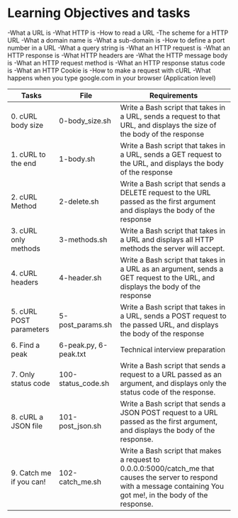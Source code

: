 # Learning Objectives and tasks
-What a URL is
-What HTTP is
-How to read a URL
-The scheme for a HTTP URL
-What a domain name is
-What a sub-domain is
-How to define a port number in a URL
-What a query string is
-What an HTTP request is
-What an HTTP response is
-What HTTP headers are
-What the HTTP message body is
-What an HTTP request method is
-What an HTTP response status code is
-What an HTTP Cookie is
-How to make a request with cURL
-What happens when you type google.com in your browser (Application level)

| Tasks                   | File                   | Requirements                                                                                                                                                           |
|-------------------------|------------------------|------------------------------------------------------------------------------------------------------------------------------------------------------------------------|
| 0. cURL body size       | 0-body_size.sh         | Write a Bash script that takes in a URL, sends a request to that URL, and displays the size of the body of the response                                                |
| 1. cURL to the end      | 1-body.sh              | Write a Bash script that takes in a URL, sends a GET request to the URL, and displays the body of the response                                                         |
| 2. cURL Method          | 2-delete.sh            | Write a Bash script that sends a DELETE request to the URL passed as the first argument and displays the body of the response                                          |
| 3. cURL only methods    | 3-methods.sh           | Write a Bash script that takes in a URL and displays all HTTP methods the server will accept.                                                                          |
| 4. cURL headers         | 4-header.sh            | Write a Bash script that takes in a URL as an argument, sends a GET request to the URL, and displays the body of the response                                          |
| 5. cURL POST parameters | 5-post_params.sh       | Write a Bash script that takes in a URL, sends a POST request to the passed URL, and displays the body of the response                                                 |
| 6. Find a peak          | 6-peak.py, 6-peak.txt  | Technical interview preparation                                                                                                                                        |
| 7. Only status code     | 100-status_code.sh     | Write a Bash script that sends a request to a URL passed as an argument, and displays only the status code of the response.                                            |
| 8. cURL a JSON file     | 101-post_json.sh       | Write a Bash script that sends a JSON POST request to a URL passed as the first argument, and displays the body of the response.                                       |
| 9. Catch me if you can! | 102-catch_me.sh        | Write a Bash script that makes a request to 0.0.0.0:5000/catch_me that causes the server to respond with a message containing You got me!, in the body of the response.|
